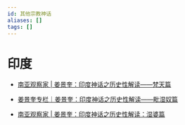 ```yaml
---
id: 其他宗教神话
aliases: []
tags: []
---
```


# 印度

- [南亚观察家 | 姜景奎：印度神话之历史性解读——梵天篇](https://mp.weixin.qq.com/s/l9xwWbrN-XiXWRsjB5tO1g)

- [姜景奎专栏｜姜景奎：印度神话之历史性解读——毗湿奴篇](https://mp.weixin.qq.com/s/VvdtggNQx2z8LlyYx_AyIg)

- [南亚观察家 | 姜景奎：印度神话之历史性解读：湿婆篇](https://mp.weixin.qq.com/s/momSBd80U1CNDd6QmYHPBQ)

